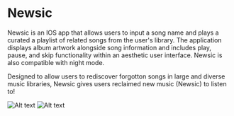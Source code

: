 # Newsic
Newsic is an IOS app that allows users to input a song name and plays a curated a playlist of related songs from the user's library. The application displays album artwork alongside song information and includes play, pause, and skip functionality within an aesthetic user interface. Newsic is also compatible with night mode.


Designed to allow users to rediscover forgotton songs in large and diverse music libraries, Newsic gives users reclaimed new music (Newsic) to listen to!

![Alt text](https://github.com/AshnaJagadisan/Newsic/blob/Screenshots/lightMode2.png?raw=true "Light Mode")
![Alt text](/relative/path/to/darkMode1.png?raw=true "Dark Mode")
